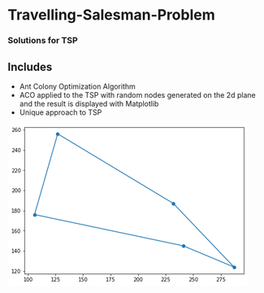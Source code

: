 # Travelling-Salesman-Problem

### Solutions for TSP

## Includes

* Ant Colony Optimization Algorithm
* ACO applied to the TSP with random nodes generated on the 2d plane and the result is displayed with Matplotlib
* Unique approach to TSP

![](images/aco.png)
